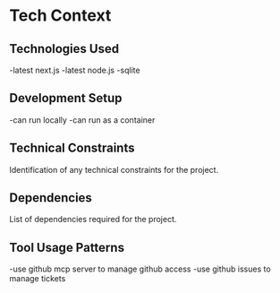 # Tech Context

## Technologies Used
-latest next.js
-latest node.js
-sqlite

## Development Setup
-can run locally
-can run as a container

## Technical Constraints
Identification of any technical constraints for the project.

## Dependencies
List of dependencies required for the project.

## Tool Usage Patterns
-use github mcp server to manage github access
-use github issues to manage tickets